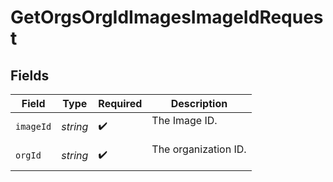 # GetOrgsOrgIdImagesImageIdRequest


## Fields

| Field                  | Type                   | Required               | Description            |
| ---------------------- | ---------------------- | ---------------------- | ---------------------- |
| `imageId`              | *string*               | :heavy_check_mark:     | The Image ID.<br/><br/> |
| `orgId`                | *string*               | :heavy_check_mark:     | The organization ID.<br/><br/> |